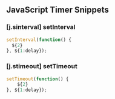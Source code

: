 ## JavaScript Timer Snippets

### [j.sinterval] setInterval

```javascript
setInterval(function() {
  ${2}
}, ${1:delay});
```

### [j.stimeout] setTimeout

```javascript
setTimeout(function() {
    ${2}
}, ${1:delay});
```
